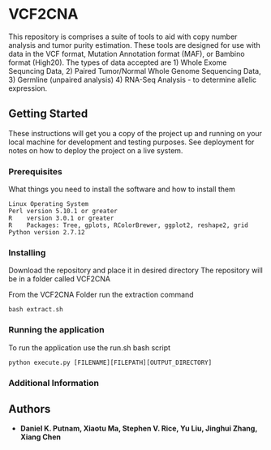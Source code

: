 # VCF2CNA

This repository is comprises a suite of tools to aid with copy number analysis and tumor purity estimation. These tools are designed for use with data in the VCF format, Mutation Annotation format (MAF), or Bambino format (High20).  The types of data accepted are 1) Whole Exome Sequncing Data, 2) Paired Tumor/Normal Whole Genome Sequencing Data, 3) Germline (unpaired analysis) 4) RNA-Seq Analysis - to determine allelic expression.

## Getting Started

These instructions will get you a copy of the project up and running on your local machine for development and testing purposes. See deployment for notes on how to deploy the project on a live system.

### Prerequisites

What things you need to install the software and how to install them

```
Linux Operating System
Perl version 5.10.1 or greater
R    version 3.0.1 or greater
R    Packages: Tree, gplots, RColorBrewer, ggplot2, reshape2, grid
Python version 2.7.12
```

### Installing

Download the repository and place it in desired directory
The repository will be in a folder called VCF2CNA

From the VCF2CNA Folder run the extraction command

```
bash extract.sh
```

### Running the application

To run the application use the run.sh bash script

```
python execute.py [FILENAME][FILEPATH][OUTPUT_DIRECTORY]
```

### Additional Information

## Authors

* **Daniel K. Putnam, Xiaotu Ma, Stephen V. Rice, Yu Liu, Jinghui Zhang, Xiang Chen** 
